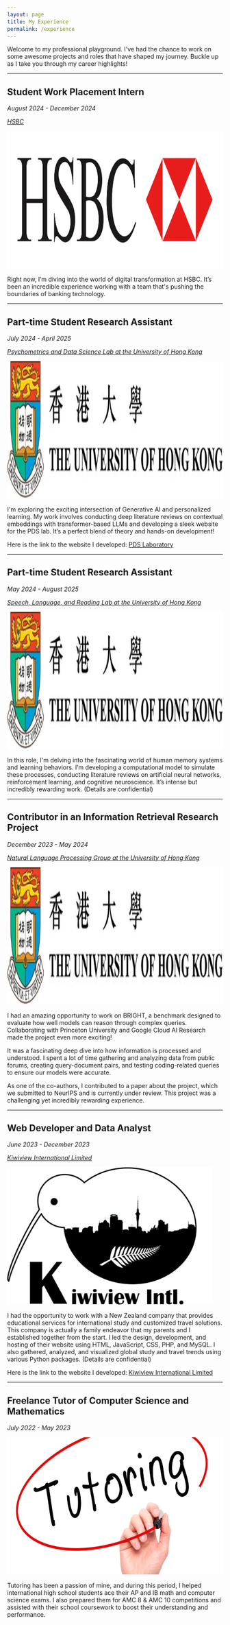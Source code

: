 ```yaml
---
layout: page
title: My Experience
permalink: /experience
---
```


<style>
div.scroll-container {
  background-color: #f7f7f7;
  overflow-x: auto; /* Enable horizontal scrolling */
  overflow-y: hidden; /* Disable vertical scrolling */
  white-space: nowrap;
  padding: 10px;
  height: 35vh; /* Set the height to 35% of the viewport height */
  display: flex;
  align-items: center; /* Center align images vertically */
}

div.scroll-container img,
div.scroll-container video {
  padding: 10px;
  height: calc(35vh - 20px); /* Adjust the height to fit within the container, considering padding */
  object-fit: contain; /* Ensure the images fit within the container */
}
</style>

Welcome to my professional playground. I've had the chance to work on some awesome projects and roles that have shaped my journey. Buckle up as I take you through my career highlights!

---

## Student Work Placement Intern

*August 2024 - December 2024*

*[HSBC](https://www.hsbc.com.hk/)*

<img src="/assets/img/hsbc.png" style="height:8vh;">

Right now, I’m diving into the world of digital transformation at HSBC. It’s been an incredible experience working with a team that's pushing the boundaries of banking technology.

---

## Part-time Student Research Assistant

*July 2024 - April 2025*

*[Psychometrics and Data Science Lab at the University of Hong Kong](https://psym-ds.github.io/)*

<img src="/assets/img/hku.jpeg" style="height:8vh;">

I'm exploring the exciting intersection of Generative AI and personalized learning. My work involves conducting deep literature reviews on contextual embeddings with transformer-based LLMs and developing a sleek website for the PDS lab. It’s a perfect blend of theory and hands-on development!

Here is the link to the website I developed: [PDS Laboratory](https://psym-ds.github.io/)

---

## Part-time Student Research Assistant

*May 2024 - August 2025*

*[Speech, Language, and Reading Lab at the University of Hong Kong](https://slrlab.edu.hku.hk/)*

<img src="/assets/img/hku.jpeg" style="height:8vh;">

In this role, I'm delving into the fascinating world of human memory systems and learning behaviors. I’m developing a computational model to simulate these processes, conducting literature reviews on artificial neural networks, reinforcement learning, and cognitive neuroscience. It’s intense but incredibly rewarding work. (Details are confidential)

---

## Contributor in an Information Retrieval Research Project

*December 2023 - May 2024*

*[Natural Language Processing Group at the University of Hong Kong](https://hkunlp.github.io/)*

<img src="/assets/img/hku.jpeg" style="height:8vh;">

I had an amazing opportunity to work on BRIGHT, a benchmark designed to evaluate how well models can reason through complex queries. Collaborating with Princeton University and Google Cloud AI Research made the project even more exciting!

It was a fascinating deep dive into how information is processed and understood. I spent a lot of time gathering and analyzing data from public forums, creating query-document pairs, and testing coding-related queries to ensure our models were accurate.

As one of the co-authors, I contributed to a paper about the project, which we submitted to NeurIPS and is currently under review. This project was a challenging yet incredibly rewarding experience.

---

## Web Developer and Data Analyst

*June 2023 - December 2023*

*[Kiwiview International Limited](https://www.kiwiviewintl.co.nz/uk-en/index.php)*

<img src="/assets/img/kiwiview.png" style="height:8vh;">

I had the opportunity to work with a New Zealand company that provides educational services for international study and customized travel solutions. This company is actually a family endeavor that my parents and I established together from the start. I led the design, development, and hosting of their website using HTML, JavaScript, CSS, PHP, and MySQL. I also gathered, analyzed, and visualized global study and travel trends using various Python packages. (Details are confidential)

Here is the link to the website I developed: [Kiwiview International Limited](https://www.kiwiviewintl.co.nz/uk-en/index.php)

---

## Freelance Tutor of Computer Science and Mathematics

*July 2022 - May 2023*

<img src="/assets/img/tutoring.webp" style="height:8vh;">

Tutoring has been a passion of mine, and during this period, I helped international high school students ace their AP and IB math and computer science exams. I also prepared them for AMC 8 & AMC 10 competitions and assisted with their school coursework to boost their understanding and performance.